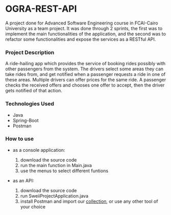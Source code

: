# OGRA-REST-API

A project done for Advanced Software Engineering course in FCAI-Cairo University as a team project. It was done through 2 sprints, the first was to implement the main functionalities of the application, and the second was to refactor some functionalities and expose the services as a RESTful API.

### Project Description

A ride-hailing app which provides the service of booking rides possibly with other passengers from the system. The drivers select some areas they can take rides from, and get notified when a passenger requests a ride in one of these areas. Multiple drivers can offer prices for the same ride. A passenger checks the received offers and chooses one offer to accept, then the driver gets notified of that action.

### Technologies Used

- Java
- Spring-Boot
- Postman

### How to use

- as a console application:
	1. download the source code
	2. run the main function in Main.java
	3. use the menus to select different funtions

- as an API:
	1. download the source code
	2. run SweiiProjectApplication.java
	3. install Postman and import our [collection](https://www.getpostman.com/collections/cdb1341510ae75396589), or use any other tool of your choice

